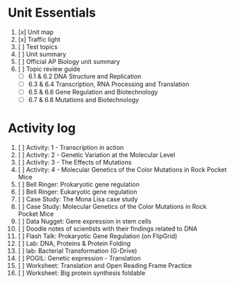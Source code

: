 # Unit Essentials
1. [x] Unit map
2. [x] Traffic light
3. [ ] Test topics
4. [ ] Unit summary
5. [ ] Official AP Biology unit summary
6. [ ] Topic review guide  
	- [ ] 6.1 & 6.2 DNA Structure and Replication  
	- [ ] 6.3 & 6.4 Transcription, RNA Processing and Translation  
	- [ ] 6.5 & 6.6 Gene Regulation and Biotechnology  
	- [ ] 6.7 & 6.8 Mutations and Biotechnology

# Activity log
1. [ ] Activity: 1 - Transcription in action
2. [ ] Activity: 2 - Genetic Variation at the Molecular Level
3. [ ] Activity: 3 - The Effects of Mutations
4. [ ] Activity: 4 - Molecular Genetics of the Color Mutations in Rock Pocket Mice
5. [ ] Bell Ringer: Prokaryotic gene regulation
6. [ ] Bell Ringer: Eukaryotic gene regulation
7. [ ] Case Study: The Mona Lisa case study
8. [ ] Case Study: Molecular Genetics of the Color Mutations in Rock Pocket Mice
9. [ ] Data Nugget: Gene expression in stem cells
10. [ ] Doodle notes of scientists with their findings related to DNA
11. [ ] Flash Talk: Prokaryotic Gene Regulation (on FlipGrid)
12. [ ] Lab: DNA, Proteins & Protein Folding
13. [ ] lab: Bacterial Transformation (G-Drive)
14. [ ] POGIL: Genetic expression - Translation
15. [ ] Worksheet: Translation and Open Reading Frame Practice
16. [ ] Worksheet: Big protein synthesis foldable